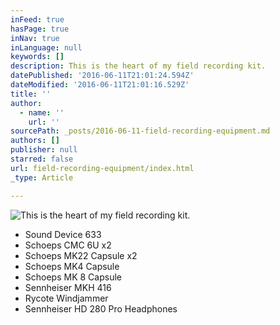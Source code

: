 ```yaml
---
inFeed: true
hasPage: true
inNav: true
inLanguage: null
keywords: []
description: This is the heart of my field recording kit.
datePublished: '2016-06-11T21:01:24.594Z'
dateModified: '2016-06-11T21:01:16.529Z'
title: ''
author:
  - name: ''
    url: ''
sourcePath: _posts/2016-06-11-field-recording-equipment.md
authors: []
publisher: null
starred: false
url: field-recording-equipment/index.html
_type: Article

---
```

![This is the heart of my field recording kit.](https://s3-us-west-2.amazonaws.com/the-grid-img/p/1d65897cf2029ad453ec821f3f4001578541b975.jpg)

* Sound Device 633
* Schoeps CMC 6U x2
* Schoeps MK22 Capsule x2
* Schoeps MK4 Capsule
* Schoeps MK 8 Capsule
* Sennheiser MKH 416
* Rycote Windjammer
* Sennheiser HD 280 Pro Headphones